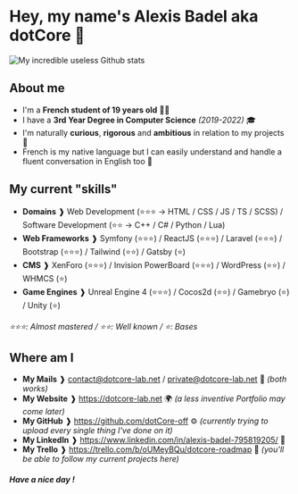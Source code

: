 # Hey, my name's Alexis Badel aka dotCore 👋
![My incredible useless Github stats](https://github-readme-stats.vercel.app/api?username=dotCore-off&count_private=true&theme=tokyonight)

## About me 
- I'm a __French student of 19 years old__ 👨‍🎓
- I have a __3rd Year Degree in Computer Science__ _(2019-2022)_ 🎓
- I'm naturally __curious__, __rigorous__ and __ambitious__ in relation to my projects 👤
- French is my native language but I can easily understand and handle a fluent conversation in English too 💬

## My current "skills" 
- __Domains__ ❱ Web Development (⭐️⭐️⭐️ -> HTML / CSS / JS / TS / SCSS) / Software Development (⭐️⭐️ -> C++ / C# / Python / Lua)
- __Web Frameworks__ ❱ Symfony (⭐️⭐️⭐️) / ReactJS (⭐️⭐️⭐️) / Laravel (⭐️⭐️⭐️) / Bootstrap (⭐️⭐️⭐️) / Tailwind (⭐️⭐️) / Gatsby (⭐️)
- __CMS__ ❱ XenForo (⭐️⭐️⭐️) / Invision PowerBoard (⭐️⭐️⭐️) / WordPress (⭐️⭐️) / WHMCS (⭐️)
- __Game Engines__ ❱ Unreal Engine 4 (⭐️⭐️⭐️) / Cocos2d (⭐️⭐️) / Gamebryo (⭐️) / Unity (⭐️)

_⭐️⭐️⭐️: Almost mastered / ⭐️⭐️: Well known / ⭐️: Bases_

## Where am I 
- __My Mails__ ❱ contact@dotcore-lab.net / private@dotcore-lab.net 📧 _(both works)_
- __My Website__ ❱ https://dotcore-lab.net 🌍 _(a less inventive Portfolio may come later)_
- __My GitHub__ ❱ https://github.com/dotCore-off ⚙️ _(currently trying to upload every single thing I've done on it)_
- __My LinkedIn__ ❱ https://www.linkedin.com/in/alexis-badel-795819205/ 📑
- __My Trello__ ❱ https://trello.com/b/oUMeyBQu/dotcore-roadmap 📆 _(you'll be able to follow my current projects here)_

##### Have a nice day !
